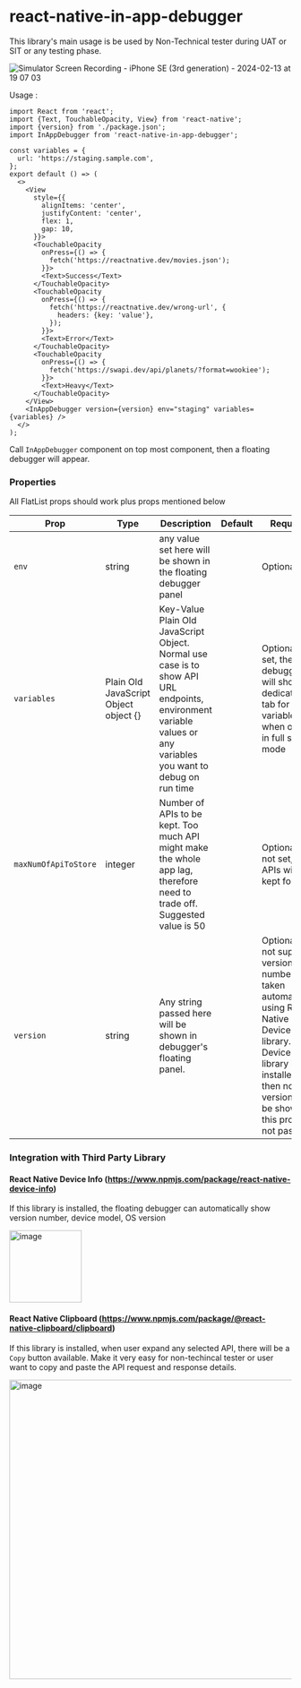 # react-native-in-app-debugger

This library's main usage is be used by Non-Technical tester during UAT or SIT or any testing phase.

![Simulator Screen Recording - iPhone SE (3rd generation) - 2024-02-13 at 19 07 03](https://github.com/fattahmuhyiddeen/react-native-in-app-debugger/assets/24792201/87d0ef78-f692-4cbd-88ed-a6ba67d5931e)


Usage :

```
import React from 'react';
import {Text, TouchableOpacity, View} from 'react-native';
import {version} from './package.json';
import InAppDebugger from 'react-native-in-app-debugger';

const variables = {
  url: 'https://staging.sample.com',
};
export default () => (
  <>
    <View
      style={{
        alignItems: 'center',
        justifyContent: 'center',
        flex: 1,
        gap: 10,
      }}>
      <TouchableOpacity
        onPress={() => {
          fetch('https://reactnative.dev/movies.json');
        }}>
        <Text>Success</Text>
      </TouchableOpacity>
      <TouchableOpacity
        onPress={() => {
          fetch('https://reactnative.dev/wrong-url', {
            headers: {key: 'value'},
          });
        }}>
        <Text>Error</Text>
      </TouchableOpacity>
      <TouchableOpacity
        onPress={() => {
          fetch('https://swapi.dev/api/planets/?format=wookiee');
        }}>
        <Text>Heavy</Text>
      </TouchableOpacity>
    </View>
    <InAppDebugger version={version} env="staging" variables={variables} />
  </>
);

```

Call `InAppDebugger` component on top most component, then a floating debugger will appear.


### Properties

All FlatList props should work plus props mentioned below

| Prop | Type | Description | Default | Required |
| ----------------------------- | ---------------------------------------------------------------------------------------------------- | ------------------------------------------------------------------------------------------------------------------------------------------------------------------------------------------------------------------------------------------------------------------------------------------------------------------------- | ------------------------------------------------------------------- | ----------------------------------------------------------------------- |
| `env` | string | any value set here will be shown in the floating debugger panel | | Optional |
| `variables` | Plain Old JavaScript Object object {} | Key-Value Plain Old JavaScript Object. Normal use case is to show API URL endpoints, environment variable values or any variables you want to debug on run time | | Optional. If set, the debugger will show a dedicated tab for variables when open in full screen mode |
| `maxNumOfApiToStore` | integer | Number of APIs to be kept. Too much API might make the whole app lag, therefore need to trade off. Suggested value is 50 | | Optional. If not set, all APIs will be kept forever |
`version` | string | Any string passed here will be shown in debugger's floating panel. | | Optional. If not supplied, version number will taken automatically using React Native Device Info library. But if Device Info library is not installed, then no version will be shown if this prop is not passed.


### Integration with Third Party Library

#### React Native Device Info (https://www.npmjs.com/package/react-native-device-info)

If this library is installed, the floating debugger can automatically show version number, device model, OS version

<img width="129" alt="image" src="https://github.com/fattahmuhyiddeen/react-native-in-app-debugger/assets/24792201/e5c31d91-4915-4270-a968-f3156d5e5a96">


#### React Native Clipboard (https://www.npmjs.com/package/@react-native-clipboard/clipboard)

If this library is installed, when user expand any selected API, there will be a `Copy` button available. Make it very easy for non-techincal tester or user want to copy and paste the API request and response details.

<img width="535" alt="image" src="https://github.com/fattahmuhyiddeen/react-native-in-app-debugger/assets/24792201/d4f58ee3-e553-4cae-91df-ba7e26d8cd70">

